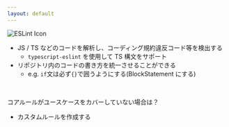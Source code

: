 ```yaml
---
layout: default
---
```


<section-title title="ESLint とは？">
  <img src="/eslint.png" class="w-15 h-15 mx-3 my-5" alt="ESLint  Icon" />
</section-title>

<div class="_bullet">

* JS / TS などのコードを解析し、コーディング規約違反コード等を検出する
  * `typescript-eslint` を使用して TS 構文をサポート
* リポジトリ内のコードの書き方を統一させることができる
  * e.g. `if`文は必ず`{}`で囲うようにする(BlockStatement にする)

</div>

<br />

<div v-click="1" class="text-2xl">

コアルールがユースケースをカバーしていない場合は？

</div>

<div v-click="2" class="mt-4 _bullet">

- カスタムルールを作成する

</div>

